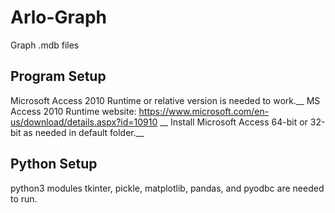 # Arlo-Graph
Graph .mdb files



## Program Setup
Microsoft Access 2010 Runtime or relative version is needed to work.__
MS Access 2010 Runtime website: https://www.microsoft.com/en-us/download/details.aspx?id=10910 __
Install Microsoft Access 64-bit or 32-bit as needed in default folder.__


## Python Setup
python3 modules tkinter, pickle, matplotlib, pandas, and pyodbc are needed to run.

